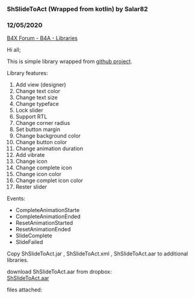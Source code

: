 ### ShSlideToAct (Wrapped from kotlin) by Salar82
### 12/05/2020
[B4X Forum - B4A - Libraries](https://www.b4x.com/android/forum/threads/125238/)

Hi all;  
  
This is simple library wrapped from [github project](https://github.com/cortinico/slidetoact).  
  
Library features:  
  

1. Add view (designer)
2. Change text color
3. Change text size
4. Change typeface
5. Lock slider
6. Support RTL
7. Change corner radius
8. Set button margin
9. Change background color
10. Change button color
11. Change animation duration
12. Add vibrate
13. Change icon
14. Change complete icon
15. Change icon color
16. Change complet icon color
17. Rester slider

Events:  
  

- CompleteAnimationStarte
- CompleteAnimationEnded
- ResetAnimationStarted
- ResetAnimationEnded
- SlideComplete
- SlideFailed

Copy ShSlideToAct.jar , ShSlideToAct.xml , ShSlideToAct.aar to additional libraries.  
  
download ShSlideToAct.aar from dropbox:  
[ShSlideToAct.aar](https://www.dropbox.com/s/a2d7dcanwc75dy6/ShSlideToAct.aar?dl=0)  
  
files attached: